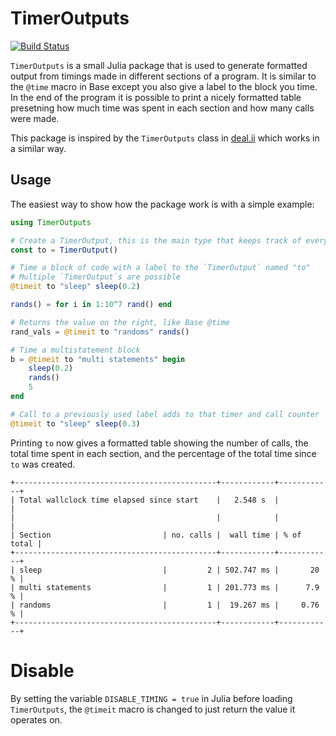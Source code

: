# TimerOutputs

[![Build Status](https://travis-ci.org/KristofferC/TimerOutputs.jl.svg?branch=master)](https://travis-ci.org/KristofferC/TimerOutputs.jl)

`TimerOutputs` is a small Julia package that is used to generate formatted output from timings made in different sections of a program. It is similar to the `@time` macro in Base except you also give a label to the block you time. In the end of the program it is possible to print a nicely formatted table presetning how much time was spent in each section and how many calls were made.

This package is inspired by the `TimerOutputs` class in [deal.ii](https://dealii.org/) which works in a similar way.

## Usage

The easiest way to show how the package work is with a simple example:

```julia
using TimerOutputs

# Create a TimerOutput, this is the main type that keeps track of everything.
const to = TimerOutput()

# Time a block of code with a label to the `TimerOutput` named "to"
# Multiple `TimerOutput`s are possible
@timeit to "sleep" sleep(0.2)

rands() = for i in 1:10^7 rand() end

# Returns the value on the right, like Base @time
rand_vals = @timeit to "randoms" rands()

# Time a multistatement block
b = @timeit to "multi statements" begin
    sleep(0.2)
    rands()
    5
end

# Call to a previously used label adds to that timer and call counter
@timeit to "sleep" sleep(0.3)
```

Printing `to` now gives a formatted table showing the number of calls, the total time spent in each section, and the percentage of the total time since `to` was created.


```
+---------------------------------------------+------------+------------+
| Total wallclock time elapsed since start    |   2.548 s  |            |
|                                             |            |            |
| Section                         | no. calls |  wall time | % of total |
+---------------------------------------------+------------+------------+
| sleep                           |         2 | 502.747 ms |       20 % |
| multi statements                |         1 | 201.773 ms |      7.9 % |
| randoms                         |         1 |  19.267 ms |     0.76 % |
+---------------------------------------------+------------+------------+
```

# Disable

By setting the variable `DISABLE_TIMING = true` in Julia before loading `TimerOutputs`, the `@timeit` macro is changed to just return the value it operates on.
